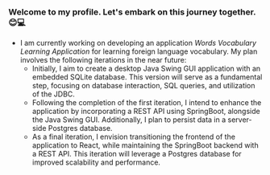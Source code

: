 ### Welcome to my profile. Let's embark on this journey together. 😊💻
* I am currently working on developing an application <em>Words Vocabulary Learning Application</em> for learning foreign language vocabulary. My plan involves the following iterations in the near future:
   * Initially, I aim to create a desktop Java Swing GUI application with an embedded SQLite database. This version will serve as a fundamental step, focusing on database interaction, SQL queries, and utilization of the JDBC.
   * Following the completion of the first iteration, I intend to enhance the application by incorporating a REST API using SpringBoot, alongside the Java Swing GUI. Additionally, I plan to persist data in a server-side Postgres database.
   * As a final iteration, I envision transitioning the frontend of the application to React, while maintaining the SpringBoot backend with a REST API. This iteration will leverage a Postgres database for improved scalability and performance.
 





<!--
**xalyth1/xalyth1** is a ✨ _special_ ✨ repository because its `README.md` (this file) appears on your GitHub profile.

Here are some ideas to get you started:

- 🔭 I’m currently working on ...
- 🌱 I’m currently learning ...
- 👯 I’m looking to collaborate on ...
- 🤔 I’m looking for help with ...
- 💬 Ask me about ...
- 📫 How to reach me: ...
- 😄 Pronouns: ...
- ⚡ Fun fact: ...
-->
